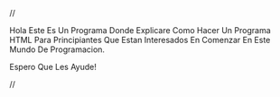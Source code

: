 //

Hola Este Es Un Programa Donde Explicare Como Hacer Un Programa HTML Para Principiantes Que Estan Interesados
En Comenzar En Este Mundo De Programacion.

Espero Que Les Ayude!

//